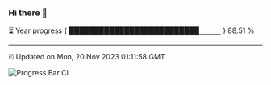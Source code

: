 ### Hi there 👋

⏳ Year progress { ██████████████████████████▁▁▁▁ } 88.51 %

---

⏰ Updated on Mon, 20 Nov 2023 01:11:58 GMT

![Progress Bar CI](https://github.com/liununu/liununu/workflows/Progress%20Bar%20CI/badge.svg)

